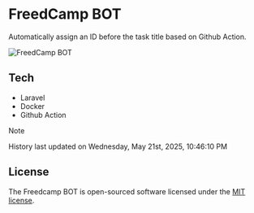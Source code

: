 # FreedCamp BOT

Automatically assign an ID before the task title based on Github Action.

![FreedCamp BOT](https://repository-images.githubusercontent.com/737932867/7d34798b-2680-471c-b089-a78a718d3d6a)

## Tech

- Laravel
- Docker
- Github Action

> [!NOTE]  
> History last updated on Wednesday, May 21st, 2025, 10:46:10 PM

## License

The Freedcamp BOT is open-sourced software licensed under the [MIT license](https://opensource.org/licenses/MIT).
